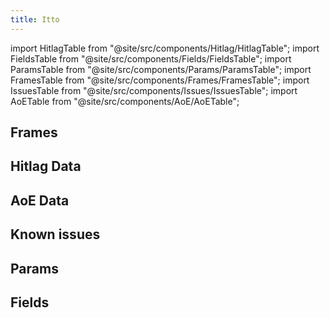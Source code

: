 ```yaml
---
title: Itto
---
```


import HitlagTable from "@site/src/components/Hitlag/HitlagTable";
import FieldsTable from "@site/src/components/Fields/FieldsTable";
import ParamsTable from "@site/src/components/Params/ParamsTable";
import FramesTable from "@site/src/components/Frames/FramesTable";
import IssuesTable from "@site/src/components/Issues/IssuesTable";
import AoETable from "@site/src/components/AoE/AoETable";

## Frames

<FramesTable character="itto" />

## Hitlag Data

<HitlagTable character="itto" />

## AoE Data

<AoETable character="itto" />

## Known issues

<IssuesTable character="itto" />

## Params

<ParamsTable character="itto" />

## Fields

<FieldsTable character="itto" />
